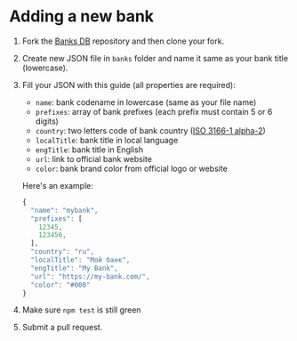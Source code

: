 # Adding a new bank

1. Fork the [Banks DB](https://github.com/Ramoona/banks-db) repository and then clone your fork.
2. Create new JSON file in `banks` folder and name it same as your bank title (lowercase).
3. Fill your JSON with this guide (all properties are required):
    * `name`: bank codename in lowercase (same as your file name)
    * `prefixes`: array of bank prefixes (each prefix must contain 5 or 6 digits)
    * `country`: two letters code of bank country ([ISO 3166-1 alpha-2](https://en.wikipedia.org/wiki/ISO_3166-1_alpha-2))
    * `localTitle`: bank title in local language
    * `engTitle`: bank title in English
    * `url`: link to official bank website
    * `color`: bank brand color from official logo or website

    Here's an example:

    ```js
    {
      "name": "mybank",
      "prefixes": [
        12345,
        123456,
      ],
      "country": "ru",
      "localTitle": "Мой банк",
      "engTitle": "My Bank",
      "url": "https://my-bank.com/",
      "color": "#000"
    }
    ```
4. Make sure `npm test` is still green
5. Submit a pull request.
